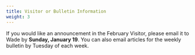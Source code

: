 ```yaml
---
title: Visitor or Bulletin Information
weight: 3
---
```


If you would like an announcement in the February Visitor, please email it to  Wade by **Sunday, January 19**. You can also email articles for the weekly bulletin by Tuesday of each week.